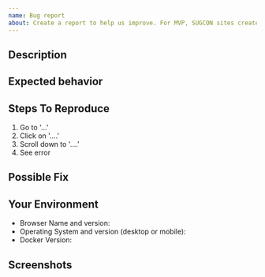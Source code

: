 ```yaml
---
name: Bug report
about: Create a report to help us improve. For MVP, SUGCON sites create a ticket here https://github.com/Sitecore/XM-Cloud-Introduction/issues
---
```


## Description
<!-- A clear and concise description of the issue, and why you consider it to be a bug. -->

## Expected behavior
<!-- A clear and concise description of what you expected to happen. -->

## Steps To Reproduce
<!-- Steps to reproduce the behavior: -->
1. Go to '...'
2. Click on '....'
3. Scroll down to '....'
4. See error

## Possible Fix
<!--- Not obligatory, but suggest a fix or reason for the bug -->

## Your Environment
<!--- Include as many relevant details about the environment you experienced the bug in -->
* Browser Name and version:
* Operating System and version (desktop or mobile):
* Docker Version:

## Screenshots
<!-- If applicable, add screenshots to help explain your problem. -->
